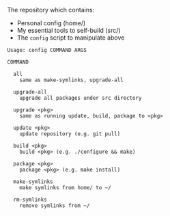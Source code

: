 
The repository which contains:

* Personal config (home/)
* My essential tools to self-build (src/)
* The `config` script to manipulate above

```
Usage: config COMMAND ARGS

COMMAND

  all
    same as make-symlinks, upgrade-all

  upgrade-all
    upgrade all packages under src directory

  upgrade <pkg>
    same as running update, build, package to <pkg>

  update <pkg>
    update repository (e.g. git pull)

  build <pkg>
    build <pkg> (e.g. ./configure && make)

  package <pkg>
    package <pkg> (e.g. make install)

  make-symlinks
    make symlinks from home/ to ~/

  rm-symlinks
    remove symlinks from ~/
```
